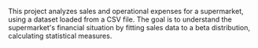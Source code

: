 
This project analyzes sales and operational expenses for a supermarket, using a dataset loaded from a CSV file. The goal is to understand the supermarket's financial situation by fitting sales data to a beta distribution, calculating statistical measures.

